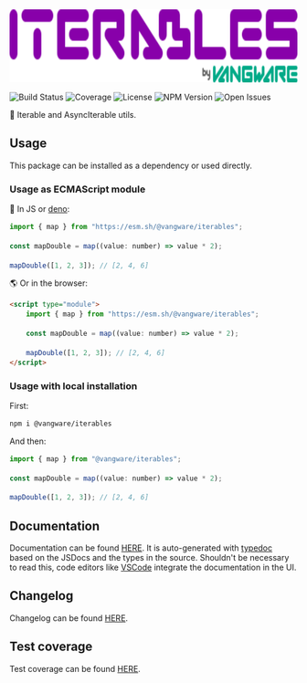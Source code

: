 <img alt="Vangware's Iterables logo" src="./logo.svg" height="128" />

![Build Status][build-status-badge] ![Coverage][coverage-badge]
![License][license-badge] ![NPM Version][npm-version-badge]
![Open Issues][open-issues-badge]

🔁 Iterable and AsyncIterable utils.

## Usage

This package can be installed as a dependency or used directly.

### Usage as ECMAScript module

🦕 In JS or [deno][deno]:

```js
import { map } from "https://esm.sh/@vangware/iterables";

const mapDouble = map((value: number) => value * 2);

mapDouble([1, 2, 3]); // [2, 4, 6]
```

🌎 Or in the browser:

```html
<script type="module">
	import { map } from "https://esm.sh/@vangware/iterables";

	const mapDouble = map((value: number) => value * 2);

	mapDouble([1, 2, 3]); // [2, 4, 6]
</script>
```

### Usage with local installation

First:

```bash
npm i @vangware/iterables
```

And then:

```js
import { map } from "@vangware/iterables";

const mapDouble = map((value: number) => value * 2);

mapDouble([1, 2, 3]); // [2, 4, 6]
```

## Documentation

Documentation can be found [HERE][documentation]. It is auto-generated with
[typedoc][typedoc] based on the JSDocs and the types in the source. Shouldn't be
necessary to read this, code editors like [VSCode][vscode] integrate the
documentation in the UI.

## Changelog

Changelog can be found [HERE][changelog].

## Test coverage

Test coverage can be found [HERE][coverage].

<!-- Reference -->

[build-status-badge]:
	https://img.shields.io/github/workflow/status/vangware/iterables/Test%20&%20Coverage.svg?style=for-the-badge&labelColor=666&color=0a8&link=https://github.com/vangware/iterables/actions
[changelog]: https://github.com/vangware/iterables/blob/main/CHANGELOG.md
[coverage-badge]:
	https://img.shields.io/coveralls/github/vangware/iterables.svg?style=for-the-badge&labelColor=666&color=0a8&link=https://coveralls.io/github/vangware/iterables
[coverage]: https://coveralls.io/github/vangware/iterables
[deno]: https://deno.land/
[documentation]: https://iterables.vangware.com
[license-badge]:
	https://img.shields.io/npm/l/@vangware/iterables.svg?style=for-the-badge&labelColor=666&color=0a8&link=https://github.com/vangware/iterables/blob/main/LICENSE
[npm-version-badge]:
	https://img.shields.io/npm/v/@vangware/iterables.svg?style=for-the-badge&labelColor=666&color=0a8&link=https://npm.im/@vangware/iterables
[open-issues-badge]:
	https://img.shields.io/github/issues/vangware/iterables.svg?style=for-the-badge&labelColor=666&color=0a8&link=https://github.com/vangware/iterables/issues
[typedoc]: https://typedoc.org/
[vscode]: https://code.visualstudio.com/
